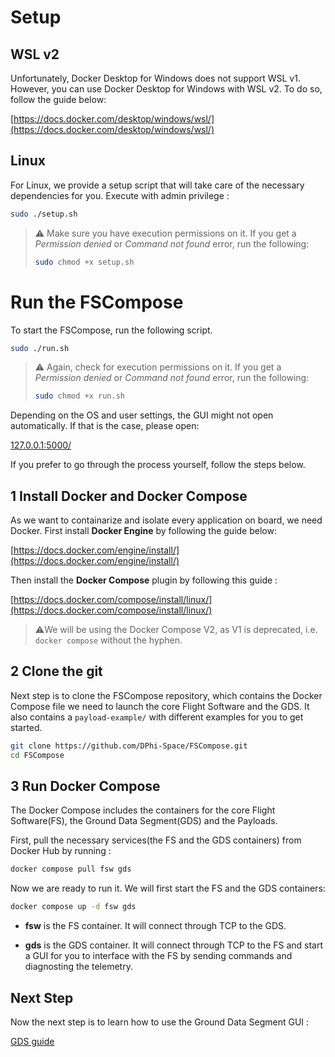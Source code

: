 # Setup
## WSL v2 
Unfortunately, Docker Desktop for Windows does not support WSL v1. However, you can use Docker Desktop for Windows with WSL v2. To do so, follow the guide below:

[https://docs.docker.com/desktop/windows/wsl/](https://docs.docker.com/desktop/windows/wsl/)


## Linux 
For Linux, we provide a setup script that will take care of the necessary dependencies for you. Execute with admin privilege : 

```bash
sudo ./setup.sh
```

> ⚠️ Make sure you have execution permissions on it. If you get a *Permission denied* or *Command not found* error, run the following: 
>```bash
> sudo chmod +x setup.sh
> ``` 

# Run the FSCompose
To start the FSCompose, run the following script. 
```bash
sudo ./run.sh
```

> ⚠️ Again, check for execution permissions on it. If you get a *Permission denied* or *Command not found* error, run the following: 
>```bash
> sudo chmod +x run.sh
> ``` 


Depending on the OS and user settings, the GUI might not open automatically. If that is the case, please open: 

[127.0.0.1:5000/](http://127.0.0.1:5000/)

If you prefer to go through the process yourself, follow the steps below.

## 1 Install Docker and Docker Compose
As we want to containarize and isolate every application on board, we need Docker. First install **Docker Engine** by following the guide below:

[https://docs.docker.com/engine/install/](https://docs.docker.com/engine/install/)

Then install the **Docker Compose** plugin by following this guide : 

[https://docs.docker.com/compose/install/linux/](https://docs.docker.com/compose/install/linux/)


> ⚠️We will be using the Docker Compose V2, as V1 is deprecated, i.e. `docker compose` without the hyphen.


## 2 Clone the git 
   Next step is to clone the FSCompose repository, which contains the Docker Compose file we need to launch the core Flight Software and the GDS. It also contains a `payload-example/` with different examples for you to get started.

   ```bash
   git clone https://github.com/DPhi-Space/FSCompose.git
   cd FSCompose
   ```


## 3 Run Docker Compose 

The Docker Compose includes the containers for the core Flight Software(FS), the Ground Data Segment(GDS) and the Payloads. 

First, pull the necessary services(the FS and the GDS containers) from Docker Hub by running : 


   ```bash
   docker compose pull fsw gds
   ```
Now we are ready to run it. We will first start the FS and the GDS containers:
   
   ```bash   
   docker compose up -d fsw gds
   ```
      
- **fsw** is the FS container. It will connect through TCP to the GDS.

- **gds** is the GDS container. It will connect through TCP to the FS and start a GUI for you to interface with the FS by sending commands and diagnosting the telemetry. 

## Next Step

Now the next step is to learn how to use the Ground Data Segment GUI : 

[GDS guide](./gds.md)